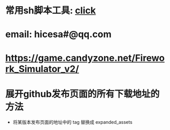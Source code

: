 # 常用sh脚本工具: [click](tools)

# 
# 

# email: hicesa#@qq.com
 
# https://game.candyzone.net/Firework_Simulator_v2/

# 展开github发布页面的所有下载地址的方法
* 将某版本发布页面的地址中的 tag 替换成 expanded_assets

# 
